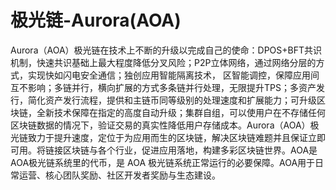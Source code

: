 # 

# 极光链-Aurora(AOA)

Aurora（AOA）极光链在技术上不断的升级以完成自己的使命：DPOS+BFT共识机制，快速共识基础上最大程度降低分叉风险；P2P立体网络，通过网络分层的方式，实现快如闪电安全通信；独创应用智能隔离技术， 区智能调控，保障应用间互不影响；多链并行，横向扩展的方式多条链并行处理，无限提升TPS；多资产发行，简化资产发行流程，提供和主链币同等级别的处理速度和扩展能力；可升级区块链，全新技术保障在指定的高度自动升级；集群自组，可以使用户在不存储任何区块链数据的情况下，验证交易的真实性降低用户存储成本。Aurora（AOA）极光链致力于提升速度，定位于为应用而生的区块链，解决区块链难题并且保证立即可用。将链接区块链与各个行业，促进应用落地，构建多彩区块链世界。AOA是AOA极光链系统里的代币，是 AOA 极光链系统正常运行的必要保障。AOA用于日常运营、核心团队奖励、社区开发者奖励与生态建设。


